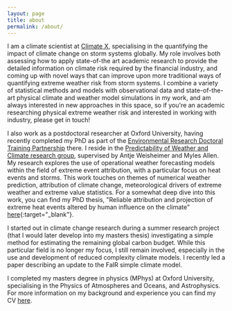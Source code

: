 ```yaml
---
layout: page
title: about
permalink: /about/
---
```


I am a climate scientist at [Climate X](https://www.climate-x.com/), specialising in the quantifying the impact of climate change on storm systems globally. My role involves both assessing how to apply state-of-the art academic research to provide the detailed information on climate risk required by the financial industry, and coming up with novel ways that can improve upon more traditional ways of quantifying extreme weather risk from storm systems. I combine a variety of statistical methods and models with observational data and state-of-the-art physical climate and weather model simulations in my work, and am always interested in new approaches in this space, so if you're an academic researching physical extreme weather risk and interested in working with industry, please get in touch!

I also work as a postdoctoral researcher at Oxford University, having recently completed my PhD as part of the [Environmental Research Doctoral Training Partnership](https://www.environmental-research.ox.ac.uk/) there. I reside in the [Predictability of Weather and Climate research group](https://www2.physics.ox.ac.uk/research/predictability-of-weather-and-climate), supervised by Antje Weisheimer and Myles Allen. My research explores the use of operational weather forecasting models within the field of extreme event attribution, with a particular focus on heat events and storms. This work touches on themes of numerical weather prediction, attribution of climate change, meteorological drivers of extreme weather and extreme value statistics. For a somewhat deep dive into this work, you can find my PhD thesis, "Reliable attribution and projection of extreme heat events altered by human influence on the climate" [here](/assets/files/Oxford_Thesis.pdf){:target="_blank"}.

I started out in climate change research during a summer research project (that I would later develop into my masters thesis) investigating a simple method for estimating the remaining global carbon budget. While this particular field is no longer my focus, I still remain involved, especially in the use and development of reduced complexity climate models. I recently led a paper describing an update to the FaIR simple climate model.

I completed my masters degree in physics (MPhys) at Oxford University, specialising in the Physics of Atmospheres and Oceans, and Astrophysics. For more information on my background and experience you can find my CV [here](https://docs.google.com/document/d/1ke_UVnF5HoJMO-T8L-gZQDUNUrJDG8QM9gtFZxgGUtg/edit?usp=sharing).

<!-- Suggest splitting html into:
default
page
post
head
sidebar
masthead

# heading 1
## heading 2
### heading 3
#### heading 4
##### heading 5
###### heading 6

test of normal *italic* **bold** `inline` [link](link) text

```
codeblock
```
```python
import python_codeblock
for b in c:
    a=b
```
* list1
* list2

1. item1
2. item2

> blockquote

a

b

c

d

e

f

g

h

i

j

k

l

m

n

o

p

q

r

s

t

u

v

w

x

y

z -->